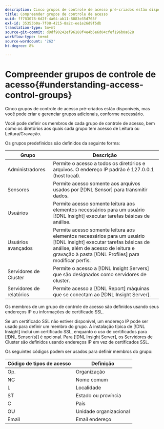 ```yaml
---
description: Cinco grupos de controle de acesso pré-criados estão disponíveis, mas você pode criar e gerenciar grupos adicionais, conforme necessário.
title: Compreender grupos de controle de acesso
uuid: ff783078-6d2f-4a64-ab11-8083e35d765f
exl-id: 35353b0a-7f08-4215-8a2c-ee1e26d9f5db
translation-type: tm+mt
source-git-commit: d9df90242ef96188f4e4b5e6d04cfef196b0a628
workflow-type: tm+mt
source-wordcount: '262'
ht-degree: 8%

---
```


# Compreender grupos de controle de acesso{#understanding-access-control-groups}

Cinco grupos de controle de acesso pré-criados estão disponíveis, mas você pode criar e gerenciar grupos adicionais, conforme necessário.

Você pode definir os membros de cada grupo de controle de acesso, bem como os diretórios aos quais cada grupo tem acesso de Leitura ou Leitura/Gravação.

Os grupos predefinidos são definidos da seguinte forma:

| Grupo | Descrição |
|---|---|
| Administradores | Permite o acesso a todos os diretórios e arquivos. O endereço IP padrão é 127.0.0.1 (host local). |
| Sensores | Permite acesso somente aos arquivos usados por [!DNL Sensor] para transmitir dados. |
| Usuários | Permite acesso somente leitura aos elementos necessários para um usuário [!DNL Insight] executar tarefas básicas de análise. |
| Usuários avançados | Permite acesso somente leitura aos elementos necessários para um usuário [!DNL Insight] executar tarefas básicas de análise, além de acesso de leitura e gravação à pasta [!DNL Profiles] para modificar perfis. |
| Servidores de Cluster | Permite o acesso a [!DNL Insight Servers] que são designados como servidores de cluster. |
| Servidores de relatórios | Permite acesso a [!DNL Report] máquinas que se conectam ao [!DNL Insight Server]. |

Os membros de um grupo de controle de acesso são definidos usando seus endereços IP ou informações de certificado SSL.

Se um certificado SSL não estiver disponível, um endereço IP pode ser usado para definir um membro do grupo. A instalação típica de [!DNL Insight] inclui um certificado SSL, enquanto o uso de certificados para [!DNL Sensor(s)] é opcional. Para [!DNL Insight Server], os Servidores de Cluster são definidos usando endereços IP em vez de certificados SSL.

Os seguintes códigos podem ser usados para definir membros do grupo:

| Código de tipos de acesso | Definição |
|---|---|
| Op. | Organização |
| NC | Nome comum |
| L | Localidade |
| ST | Estado ou província |
| C | País |
| OU | Unidade organizacional |
| Email | Email endereço |
